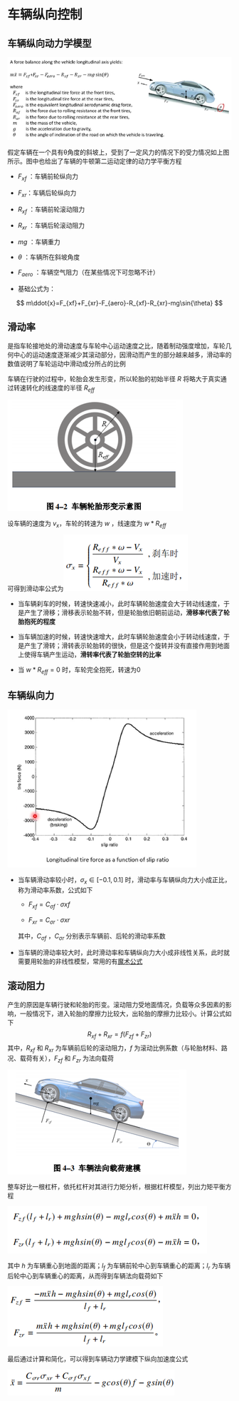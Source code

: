 # 车辆纵向控制

## 车辆纵向动力学模型

![image-20240218154003841](../imgs/image-20240218154003841.png)

假定车辆在一个具有θ角度的斜坡上，受到了一定风力的情况下的受力情况如上图所示。图中也给出了车辆的牛顿第二运动定律的动力学平衡方程

- $F_{xf}$ ：车辆前轮纵向力
- $F_{xr}$​ ：车辆后轮纵向力
- $R_{xf}$ ：车辆前轮滚动阻力
- $R_{xr}$ ：车辆后轮滚动阻力

- $mg$ ：车辆重力
- $\theta$ ：车辆所在斜坡角度
- $F_{aero}$ ：车辆空气阻力（在某些情况下可忽略不计）

- 基础公式为：

$$
m\ddot{x}=F_{xf}+F_{xr}-F_{aero}-R_{xf}-R_{xr}-mg\sin{\theta}
$$



## 滑动率

是指车轮接地处的滑动速度与车轮中心运动速度之比，随着制动强度增加，车轮几何中心的运动速度逐渐减少其滚动部分，因滑动而产生的部分越来越多，滑动率的数值说明了车轮运动中滑动成分所占的比例

车辆在行驶的过程中，轮胎会发生形变，所以轮胎的初始半径 $R$ 将略大于真实通过转速转化的线速度的半径 $R_{eff}$​

![image-20240218165203807](../imgs/image-20240218165203807.png)

设车辆的速度为 $v_x$，车轮的转速为 $w$ ，线速度为 $w*R_{eff}$

可得到滑动率公式为![image-20240218170023398](../imgs/image-20240218170023398.png)

- 当车辆刹车的时候，转速快速减小，此时车辆轮胎速度会大于转动线速度，于是产生了滑移；滑移表示轮胎不转，但是轮胎依旧朝前运动，**滑移率代表了轮胎抱死的程度**
- 当车辆加速的时候，转速快速增大，此时车辆轮胎速度会小于转动线速度，于是产生了滑转；滑转表示轮胎转的很快，但是这个旋转并没有直接作用到地面上使得车辆产生运动，**滑转率代表了轮胎空转的比率**

- 当 $w*R_{eff}=0$ 时，车轮完全抱死，转速为0



## 车辆纵向力

<img src="../imgs/深蓝-车辆滑动率和驱动力的关系.png" alt="深蓝-车辆滑动率和驱动力的关系" style="zoom:50%;" />

- 当车辆滑动率较小时，$\sigma_x \in [-0.1,0.1]$ 时，滑动率与车辆纵向力大小成正比，称为滑动率系数，公式如下

  -  $F_{xf}=C_{\sigma f} \cdot \sigma{xf}$​

  -  $F_{xr}=C_{\sigma r} \cdot \sigma{xr}$​

  其中，$C_{\sigma f}$ ，$C_{\sigma r}$ 分别表示车辆前、后轮的滑动率系数

- 当车辆的滑动率较大时，此时滑动率和车辆纵向力大小成非线性关系，此时就需要用轮胎的非线性模型，常用的有[魔术公式](https://zhuanlan.zhihu.com/p/266604528)



## 滚动阻力

产生的原因是车辆行驶和轮胎的形变。滚动阻力受地面情况，负载等众多因素的影响，一般情况下，进入轮胎的摩擦力比较大，出轮胎的摩擦力比较小。计算公式如下
$$
R_{xf}+R_{xr}=f\left( F_{zf}+ F_{zr}\right)
$$
其中，$R_{xf}$ 和 $R_{xr}$ 为车辆前后轮的滚动阻力，$f$ 为滚动比例系数（与轮胎材料、路况、载荷有关），$F_{zf}$ 和 $F_{zr}$ 为法向载荷

![image-20240218173929603](../imgs/image-20240218173929603.png)

整车好比一根杠杆，依托杠杆对其进行力矩分析，根据杠杆模型，列出力矩平衡方程

![image-20240218174310020](../imgs/image-20240218174310020.png)

其中 $h$ 为车辆重心到地面的距离；$l_f$ 为车辆前轮中心到车辆重心的距离；$l_r$ 为车辆后轮中心到车辆重心的距离，从而得到车辆法向载荷如下

![image-20240218175308913](../imgs/image-20240218175308913.png)

最后通过计算和简化，可以得到车辆动力学建模下纵向加速度公式

![image-20240218175453028](../imgs/image-20240218175453028.png)